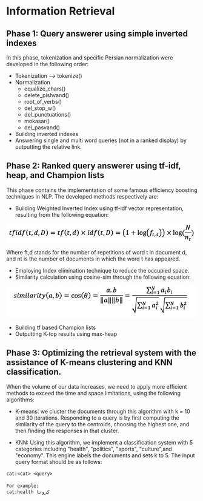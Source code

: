 # Information Retrieval  

## Phase 1: Query answerer using simple inverted indexes  

In this phase, tokenization and specific Persian normalization were developed in the following order:  

- Tokenization --> tokenize()  
- Normalization  
    - equalize_chars()  
    - delete_pishvand()  
    - root_of_verbs()  
    - del_stop_w()  
    - del_punctuations()  
    - mokasar()  
    - del_pasvand()  
- Building inverted indexes  
- Answering single and multi word queries (not in a ranked display) by outputting the relative link.  

## Phase 2: Ranked query answerer using tf-idf, heap, and Champion lists  

This phase contains the implementation of some famous efficiency boosting techniques in NLP. The developed methods respectively are:  

- Building Weighted Inverted Index using tf-idf vector representation, resulting from the following equation:  

![tf-idf equation](tf-idf-equation.png?raw=true)  

Where ft,d stands for the number of repetitions of word t in document d, and nt is the number of documents in which the word t has appeared.   
- Employing Index elimination technique to reduce the occupied space.  
- Similarity calculation using cosine-sim through the following equation:  

![tf-idf equation](cosine-sim-equation.png?raw=true)  

- Building tf based Champion lists  
- Outputting K-top results using max-heap  

## Phase 3: Optimizing the retrieval system with the assistance of K-means clustering and KNN classification.  

When the volume of our data increases, we need to apply more efficient methods to exceed the time and space limitations, using the following algorithms:  

- K-means: we cluster the documents through this algorithm with k = 10 and 30 iterations. Responding to a query is by first computing the similarity of the query to the centroids, choosing the highest one, and then finding the responses in that cluster.  

- KNN: Using this algorithm, we implement a classification system with 5 categories including "health", "politics", "sports", "culture",and "economy". This engine labels the documents and sets k to 5. The input query format should be as follows:  

```
cat:<cat> <query>

For example: 
cat:health کرونا
```

